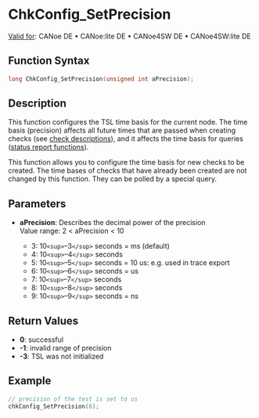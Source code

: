 # ChkConfig_SetPrecision

[Valid for](../../../Shared/FeatureAvailability.md): CANoe DE • CANoe:lite DE • CANoe4SW DE • CANoe4SW:lite DE

## Function Syntax

```c
long ChkConfig_SetPrecision(unsigned int aPrecision);
```

## Description

This function configures the TSL time basis for the current node. The time basis (precision) affects all future times that are passed when creating checks (see [check descriptions](../../../TestCommands/CheckDescriptions.md)), and it affects the time basis for queries ([status report functions](../CAPLfunctionsTSLStatusReportFunctions.md)).

This function allows you to configure the time basis for new checks to be created. The time bases of checks that have already been created are not changed by this function. They can be polled by a special query.

## Parameters

- **aPrecision**: Describes the decimal power of the precision  
  Value range: 2 \< aPrecision \< 10

  - 3: 10`<sup>`–3`</sup>` seconds = ms (default)
  - 4: 10`<sup>`–4`</sup>` seconds
  - 5: 10`<sup>`–5`</sup>` seconds = 10 us: e.g. used in trace export
  - 6: 10`<sup>`–6`</sup>` seconds = us
  - 7: 10`<sup>`–7`</sup>` seconds
  - 8: 10`<sup>`–8`</sup>` seconds
  - 9: 10`<sup>`–9`</sup>` seconds = ns

## Return Values

- **0**: successful
- **-1**: invalid range of precision
- **-3**: TSL was not initialized

## Example

```c
// precision of the test is set to us
chkConfig_SetPrecision(6);
```
